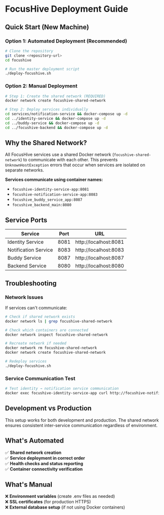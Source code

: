 # FocusHive Deployment Guide

## Quick Start (New Machine)

### Option 1: Automated Deployment (Recommended)
```bash
# Clone the repository
git clone <repository-url>
cd focushive

# Run the master deployment script
./deploy-focushive.sh
```

### Option 2: Manual Deployment
```bash
# Step 1: Create the shared network (REQUIRED)
docker network create focushive-shared-network

# Step 2: Deploy services individually
cd services/notification-service && docker-compose up -d
cd ../identity-service && docker-compose up -d  
cd ../buddy-service && docker-compose up -d
cd ../focushive-backend && docker-compose up -d
```

## Why the Shared Network?

All FocusHive services use a shared Docker network (`focushive-shared-network`) to communicate with each other. This prevents `UnknownHostException` errors that occur when services are isolated on separate networks.

**Services communicate using container names:**
- `focushive-identity-service-app:8081`
- `focushive-notification-service-app:8083`
- `focushive_buddy_service_app:8087`
- `focushive_backend_main:8080`

## Service Ports

| Service | Port | URL |
|---------|------|-----|
| Identity Service | 8081 | http://localhost:8081 |
| Notification Service | 8083 | http://localhost:8083 |
| Buddy Service | 8087 | http://localhost:8087 |
| Backend Service | 8080 | http://localhost:8080 |

## Troubleshooting

### Network Issues
If services can't communicate:
```bash
# Check if shared network exists
docker network ls | grep focushive-shared-network

# Check which containers are connected
docker network inspect focushive-shared-network

# Recreate network if needed
docker network rm focushive-shared-network
docker network create focushive-shared-network

# Redeploy services
./deploy-focushive.sh
```

### Service Communication Test
```bash
# Test identity → notification service communication
docker exec focushive-identity-service-app curl http://focushive-notification-service-app:8083/actuator/health
```

## Development vs Production

This setup works for both development and production. The shared network ensures consistent inter-service communication regardless of environment.

## What's Automated

✅ **Shared network creation**  
✅ **Service deployment in correct order**  
✅ **Health checks and status reporting**  
✅ **Container connectivity verification**  

## What's Manual

❌ **Environment variables** (create .env files as needed)  
❌ **SSL certificates** (for production HTTPS)  
❌ **External database setup** (if not using Docker containers)